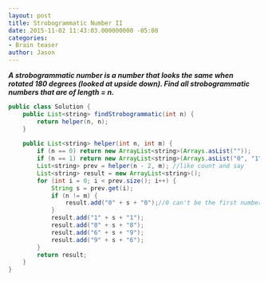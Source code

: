 ```yaml
---
layout: post
title: Strobogrammatic Number II
date: 2015-11-02 11:43:03.000000000 -05:00
categories:
- Brain teaser
author: Jason
---
```

<p><strong><em>A strobogrammatic number is a number that looks the same when rotated 180 degrees (looked at upside down). Find all strobogrammatic numbers that are of length = n.</em></strong></p>

``` java
public class Solution {
    public List<string> findStrobogrammatic(int n) {
        return helper(n, n);
    }
    
    public List<string> helper(int n, int m) {
        if (n == 0) return new ArrayList<string>(Arrays.asList(""));
        if (n == 1) return new ArrayList<string>(Arrays.asList("0", "1", "8"));
        List<string> prev = helper(n - 2, m); //like count and say
        List<string> result = new ArrayList<string>();
        for (int i = 0; i < prev.size(); i++) {
            String s = prev.get(i);
            if (n != m) {
                result.add("0" + s + "0");//0 can't be the first number
            }
            result.add("1" + s + "1");
            result.add("8" + s + "8");
            result.add("6" + s + "9");
            result.add("9" + s + "6");
        }
        return result;
    }
}
```
